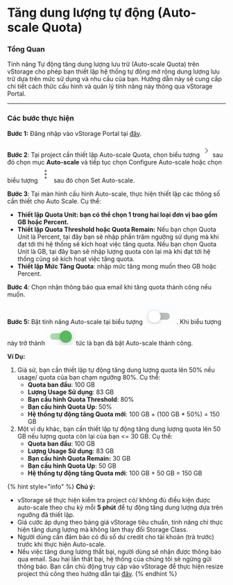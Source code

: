 # Tăng dung lượng tự động (Auto-scale Quota)

### Tổng Quan

Tính năng Tự động tăng dung lượng lưu trữ (Auto-scale Quota) trên vStorage cho phép bạn thiết lập hệ thống tự động mở rộng dung lượng lưu trữ dựa trên mức sử dụng và nhu cầu của bạn. Hướng dẫn này sẽ cung cấp chi tiết cách thức cấu hình và quản lý tính năng này thông qua vStorage Portal.

***

### Các bước thực hiện

**Bước 1:** Đăng nhập vào vStorage Portal tại [đây](https://vstorage.console.vngcloud.vn/overview).

**Bước 2**: Tại project cần thiết lập Auto-scale Quota, chọn biểu tượng <img src="../../../../.gitbook/assets/image (398).png" alt="" data-size="line"> sau đó chọn mục **Auto-scale** và tiếp tục chọn Configure Auto-scale hoặc chọn biểu tượng <img src="../../../../.gitbook/assets/image (400).png" alt="" data-size="line"> sau đó chọn Set Auto-scale.

**Bước 3**: Tại màn hình cấu hình Auto-scale, thực hiện thiết lập các thông số cần thiết cho Auto Scale. Cụ thể:&#x20;

* **Thiết lập Quota Unit: bạn có thể chọn 1 trong hai loại đơn vị bao gồm GB hoặc Percent.**
* **Thiết lập Quota Threshold hoặc Quota Remain:** Nếu bạn chọn Quota Unit là Percent, tại đây bạn sẽ nhập phần trăm ngưỡng sử dụng mà khi đạt tới thì hệ thống sẽ kích hoạt việc tăng quota. Nếu bạn chọn Quota Unit là GB, tại đây bạn sẽ nhập lượng quota còn lại mà khi đạt tới hệ thống cũng sẽ kích hoạt việc tăng quota.&#x20;
* **Thiết lập Mức Tăng Quota**: nhập mức tăng mong muốn theo GB hoặc Percent.

**Bước 4**: Chọn nhận thông báo qua email khi tăng quota thành công nếu muốn.

**Bước 5:** Bật tính năng Auto-scale tại biểu tượng <img src="../../../../.gitbook/assets/image (402).png" alt="" data-size="line">. Khi biểu tượng này trở thành <img src="../../../../.gitbook/assets/image (403).png" alt="" data-size="line">tức là bạn đã bật Auto-scale thành công.&#x20;

**Ví Dụ:**&#x20;

1. Giả sử, bạn cần thiết lập tự động tăng dung lượng quota lên 50% nếu usage/ quota của bạn chạm ngưỡng 80%. Cụ thể:
   * **Quota ban đầu**: 100 GB
   * **Lượng Usage Sử dụng**: 83 GB
   * **Bạn cấu hình Quota Threshold**: 80%
   * **Bạn cấu hình Quota Up**: 50%
   * **Hệ thống tự động tăng Quota mới**: 100 GB + (100 GB \* 50%) = 150 GB
2. Một ví dụ khác, bạn cần thiết lập tự động tăng dung lượng quota lên 50 GB nếu lượng quota còn lại của bạn <= 30 GB. Cụ thể:&#x20;
   * **Quota ban đầu**: 100 GB
   * **Lượng Usage Sử dụng**: 83 GB
   * **Bạn cấu hình Quota Remain:** 30 GB
   * **Bạn cấu hình Quota Up**: 50 GB
   * **Hệ thống tự động tăng Quota mới**: 100 GB + 50 GB = 150 GB

{% hint style="info" %}
**Chú ý:**

* vStorage sẽ thực hiện kiểm tra project có/ không đủ điều kiện được auto-scale theo chu kỳ mỗi **5 phút** để tự động tăng dung lượng dựa trên ngưỡng đã thiết lập.
* Giá cước áp dụng theo bảng giá vStorage tiêu chuẩn, tính năng chỉ thực hiện tăng dung lượng mà không làm thay đổi Storage Class.
* Người dùng cần đảm bảo có đủ số dư credit cho tài khoản (trả trước) trước khi thực hiện Auto-scale.
* Nếu việc tăng dung lượng thất bại, người dùng sẽ nhận được thông báo qua email. Sau hai lần thất bại, hệ thống của chúng tôi sẽ ngừng gửi thông báo. Bạn cần chủ động truy cập vào vStorage để thực hiện resize project thủ công theo hướng dẫn tại [đây](tang-giam-han-muc-project.md).
{% endhint %}
